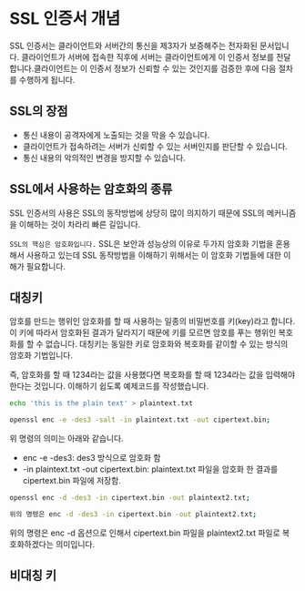 # SSL 인증서 개념

SSL 인증서는 클라이언트와 서버간의 통신을 제3자가 보증해주는 전자화된 문서입니다. 클라이언트가 서버에 접속한 직후에 서버는 클라이언트에게 이 인증서 정보를 전달합니다.클라이언트는 이 인증서 정보가 신뢰할 수 있는 것인지를 검증한 후에 다음 절차를 수행하게 됩니다. 

## SSL의 장점

- 통신 내용이 공격자에게 노출되는 것을 막을 수 있습니다.
- 클라이언트가 접속하려는 서버가 신뢰할 수 있는 서버인지를 판단할 수 있습니다.
- 통신 내용의 악의적인 변경을 방지할 수 있습니다.

## SSL에서 사용하는 암호화의 종류

SSL 인증서의 사용은 SSL의 동작방법에 상당히 많이 의지하기 때문에 SSL의 메커니즘을 이해하는 것이 차라리 빠른 길입니다.

`SSL의 핵심은 암호화입니다.` SSL은 보안과 성능상의 이유로 두가지 암호화 기법을 혼용해서 사용하고 있는데 SSL 동작방법을 이해하기 위해서는 이 암호화 기법들에 대한 이해가 필요합니다. 


## 대칭키

암호를 만드는 행위인 암호화를 할 때 사용하는 일종의 비밀번호를 키(key)라고 합니다. 이 키에 따라서 암호화된 결과가 달라지기 때문에 키를 모르면 암호를 푸는 행위인 복호화를 할 수 없습니다. 대칭키는 동일한 키로 암호화와 복호화를 같이할 수 있는 방식의 암호화 기법입니다. 

즉, 암호화를 할 때 1234라는 값을 사용했다면 복호화를 할 때 1234라는 값을 입력해야 한다는 것입니다. 이해하기 쉽도록 예제코드를 작성했습니다.

```bash
echo 'this is the plain text' > plaintext.txt

openssl enc -e -des3 -salt -in plaintext.txt -out cipertext.bin;
```

위 명령의 의미는 아래와 같습니다.

- enc -e -des3: des3 방식으로 암호화 함
- -in plaintext.txt -out cipertext.bin: plaintext.txt 파일을 암호화 한 결과를 cipertext.bin 파일에 저장함.

```bash
openssl enc -d -des3 -in cipertext.bin -out plaintext2.txt;
```

```bash
위의 명령은 enc -d -des3 -in cipertext.bin -out plaintext2.txt;
```
위의 명령은 enc -d 옵션으로 인해서 cipertext.bin 파일을 plaintext2.txt 파일로 복호화하겠다는 의미입니다.

## 비대칭 키

